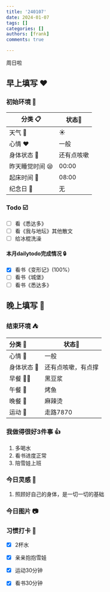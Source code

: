 ```yaml
---
title: '240107'
date: 2024-01-07
tags: []
categories: []
authors: [frank]
comments: true

---
```


周日啦

<!-- more -->

## 早上填写 :heart:

### 初始环境 :european_castle:

| 分类 :clipboard:                   | 状态:stars: |
| ---------------------------------- | ----------- |
| 天气 :penguin:                     | :sunny:     |
| 心情 :heart:                       | 一般 |
| 身体状态 :information_desk_person: | 还有点咳嗽 |
| 昨天睡觉时间 :sleepy:              | 00:00  |
| 起床时间 :couple_with_heart:       | 08:00  |
| 纪念日 :calendar:                  | 无          |

### Todo :ballot_box_with_check:

- [ ] 看《悉达多》
- [ ] 看《我与地坛》其他散文
- [ ] 给冰棍洗澡

#### 本月dailytodo完成情况 :lock:

- [x] 看书《变形记》(100%）
- [ ] 看书《城堡》
- [ ] 看书《悉达多》

## 晚上填写 :bridge_at_night:

### 结束环境 :tent:

| 分类 :blue_book:                   | 状态:stars:        |
| :--------------------------------- | ------------------ |
| 心情 :heartbeat:                   | 一般           |
| 身体状态 :information_desk_person: | 还有点咳嗽，有点撑 |
| 早餐 :egg::bread:                  | 黑豆浆  |
| 午餐 :stew:                        | 烤鱼 |
| 晚餐 :sushi:                       | 麻辣烫         |
| 运动 :dancers:                     | 走路7870       |

### 我做得很好3件事 :thumbsup:

1. 多喝水
2. 看书进度正常
3. 陪雪娃上班

### 今日灵感 :thought_balloon:

1. 照顾好自己的身体，是一切一切的基础

### 今日图片 :camera:

### 习惯打卡 :high_brightness:

- [x] 2杯水
- [x] 亲亲抱抱雪娃
- [x] 运动30分钟
- [x] 看书30分钟

